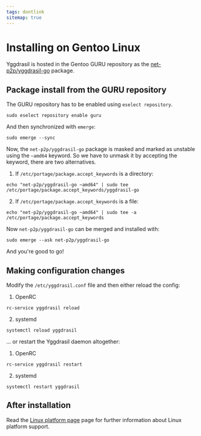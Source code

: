 ```yaml
---
tags: dontlink
sitemap: true
---
```


# Installing on Gentoo Linux

Yggdrasil is hosted in the Gentoo GURU repository as the
[net-p2p/yggdrasil-go](https://gitweb.gentoo.org/repo/proj/guru.git/tree/net-p2p/yggdrasil-go)
package.

## Package install from the GURU repository

The GURU repository has to be enabled using `eselect repository`.

```
sudo eselect repository enable guru
```

And then synchronized with `emerge`:

```
sudo emerge --sync
```

Now, the `net-p2p/yggdrasil-go` package is masked and marked as unstable using
the `~amd64` keyword. So we have to unmask it by accepting the keyword, there
are two alternatives.

1. If `/etc/portage/package.accept_keywords` is a directory:

```
echo "net-p2p/yggdrasil-go ~amd64" | sudo tee /etc/portage/package.accept_keywords/yggdrasil-go
```

2. If `/etc/portage/package.accept_keywords` is a file:

```
echo "net-p2p/yggdrasil-go ~amd64" | sudo tee -a /etc/portage/package.accept_keywords
```

Now `net-p2p/yggdrasil-go` can be merged and installed with:

```
sudo emerge --ask net-p2p/yggdrasil-go
```

And you're good to go!

## Making configuration changes

Modify the `/etc/yggdrasil.conf` file and then either reload the config:

1. OpenRC
```
rc-service yggdrasil reload
```

2. systemd
```
systemctl reload yggdrasil
```

... or restart the Yggdrasil daemon altogether:

1. OpenRC
```
rc-service yggdrasil restart
```

2. systemd
```
systemctl restart yggdrasil
```

## After installation

Read the [Linux platform page](configuration.html) page for further
information about Linux platform support.
